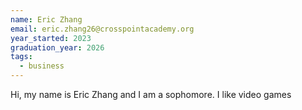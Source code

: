 ```yaml
---
name: Eric Zhang
email: eric.zhang26@crosspointacademy.org
year_started: 2023
graduation_year: 2026
tags:
  - business
---
```

Hi, my name is Eric Zhang and I am a sophomore. I like video games